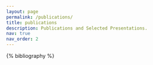 ```yaml
---
layout: page
permalink: /publications/
title: publications
description: Publications and Selected Presentations.
nav: true
nav_order: 2
---
```


<!-- _pages/publications.md -->
<div class="publications">

{% bibliography %}

</div>
